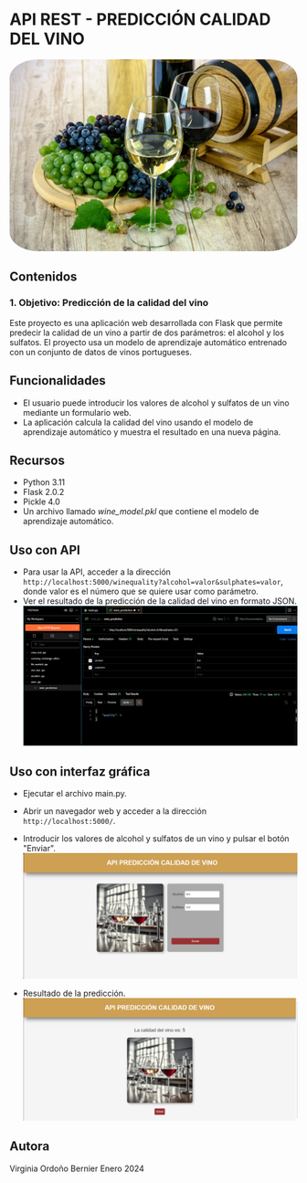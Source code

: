 # API REST - PREDICCIÓN CALIDAD DEL VINO

<img src="static/img/green_wine.jpg" alt="wine_lab" width="100%" style="border-radius:10%;"/>

## Contenidos
### 1. Objetivo: Predicción de la calidad del vino

Este proyecto es una aplicación web desarrollada con Flask que permite predecir la calidad de un vino a partir de dos parámetros: el alcohol y los sulfatos. El proyecto usa un modelo de aprendizaje automático entrenado con un conjunto de datos de vinos portugueses.

## Funcionalidades

- El usuario puede introducir los valores de alcohol y sulfatos de un vino mediante un formulario web.
- La aplicación calcula la calidad del vino usando el modelo de aprendizaje automático y muestra el resultado en una nueva página.

## Recursos 

- Python 3.11
- Flask 2.0.2
- Pickle 4.0
- Un archivo llamado _wine_model.pkl_ que contiene el modelo de aprendizaje automático.

## Uso con API
- Para usar la API, acceder a la dirección `http://localhost:5000/winequality?alcohol=valor&sulphates=valor`, donde valor es el número que se quiere usar como parámetro.
- Ver el resultado de la predicción de la calidad del vino en formato JSON.
![postman_request](static/img/postman_request.png)

## Uso con interfaz gráfica
- Ejecutar el archivo main.py.
- Abrir un navegador web y acceder a la dirección `http://localhost:5000/`.
- Introducir los valores de alcohol y sulfatos de un vino y pulsar el botón "Enviar".
![web_wine_prediction_home](static/img/web_wine_prediction_home.png)

- Resultado de la predicción.
![web_wine_prediction_result](static/img/web_wine_prediction_result.png)


## Autora
Virginia Ordoño Bernier
Enero 2024